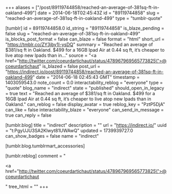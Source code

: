 +++
aliases = ["/post/89119744858/reached-an-average-of-381sq-ft-in-oakland-499"]
date = 2014-06-18T02:45:43Z
id = "89119744858"
slug = "reached-an-average-of-381sq-ft-in-oakland-499"
type = "tumblr-quote"

[tumblr]
id = 89119744858.0
id_string = "89119744858"
is_blaze_pending = false
slug = "reached-an-average-of-381sq-ft-in-oakland-499"
is_blocks_post_format = false
can_blaze = false
format = "html"
short_url = "https://tmblr.co/ZY3jby1I-ysDQ"
summary = "Reached an average of $381/sq ft in Oakland. $499 for a 16GB Ipad Air at 0.44 sq ft, it’s cheaper to live atop new Ipads than in..."
source = "<a href=\"http://twitter.com/coeurdartichaut/status/478967969565773825\">@coeurdartichaut</a>"
is_blazed = false
post_url = "https://indirect.io/post/89119744858/reached-an-average-of-381sq-ft-in-oakland-499"
date = "2014-06-18 02:45:43 GMT"
timestamp = 1403059543.0
note_count = 0.0
interactability_reblog = "everyone"
type = "quote"
blog_name = "indirect"
state = "published"
should_open_in_legacy = true
text = "Reached an average of $381/sq ft in Oakland. $499 for a 16GB Ipad Air at 0.44 sq ft, it&rsquo;s cheaper to live atop new Ipads than in Oakland."
can_reblog = false
display_avatar = true
reblog_key = "PztP5DjA"
can_like = false
interactability_blaze = "everyone"
can_send_in_message = true
can_reply = false

[tumblr.blog]
title = "indirect"
description = ""
url = "https://indirect.io/"
uuid = "t:PgyUJU3SA2Klwyt81UWAwQ"
updated = 1739939727.0
can_show_badges = false
name = "indirect"

[tumblr.blog.tumblrmart_accessories]

[tumblr.reblog]
comment = "<p><a href=\"http://twitter.com/coeurdartichaut/status/478967969565773825\">@coeurdartichaut</a></p>"
tree_html = ""
+++
